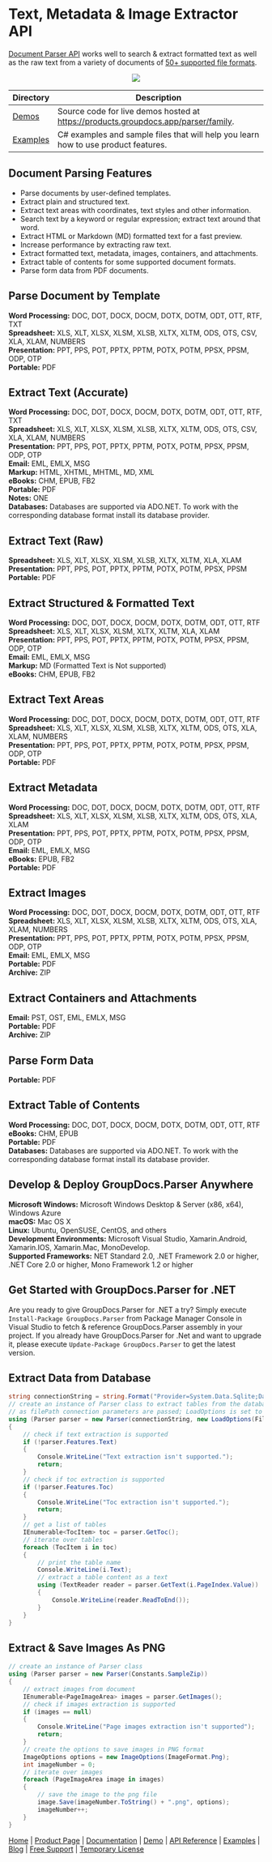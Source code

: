 # Text, Metadata & Image Extractor API

[Document Parser API](https://products.groupdocs.com/parser/net) works well to search & extract formatted text as well as the raw text from a variety of documents of [50+ supported file formats](https://docs.groupdocs.com/parser/net/supported-document-formats/).

<p align="center">

  <a title="Download complete GroupDocs.Parser for .NET source code" href="https://codeload.github.com/groupdocs-parser/GroupDocs.Parser-for-.NET/zip/master">
	<img src="https://raw.github.com/AsposeExamples/java-examples-dashboard/master/images/downloadZip-Button-Large.png" />
  </a>
</p>

Directory | Description
--------- | -----------
[Demos](https://github.com/groupdocs-parser/GroupDocs.Parser-for-.NET/tree/master/Demos) | Source code for live demos hosted at https://products.groupdocs.app/parser/family.
[Examples](https://github.com/groupdocs-parser/GroupDocs.Parser-for-.NET/tree/master/Examples)  | C# examples and sample files that will help you learn how to use product features. 

## Document Parsing Features

- Parse documents by user-defined templates.
- Extract plain and structured text.
- Extract text areas with coordinates, text styles and other information.
- Search text by a keyword or regular expression; extract text around that word.
- Extract HTML or Markdown (MD) formatted text for a fast preview.
- Increase performance by extracting raw text.
- Extract formatted text, metadata, images, containers, and attachments.
- Extract table of contents for some supported document formats.
- Parse form data from PDF documents.

## Parse Document by Template

**Word Processing:** DOC, DOT, DOCX, DOCM, DOTX, DOTM, ODT, OTT, RTF, TXT\
**Spreadsheet:** XLS, XLT, XLSX, XLSM, XLSB, XLTX, XLTM, ODS, OTS, CSV, XLA, XLAM, NUMBERS\
**Presentation:** PPT, PPS, POT, PPTX, PPTM, POTX, POTM, PPSX, PPSM, ODP, OTP\
**Portable:** PDF

## Extract Text (Accurate)

**Word Processing:** DOC, DOT, DOCX, DOCM, DOTX, DOTM, ODT, OTT, RTF, TXT\
**Spreadsheet:** XLS, XLT, XLSX, XLSM, XLSB, XLTX, XLTM, ODS, OTS, CSV, XLA, XLAM, NUMBERS\
**Presentation:** PPT, PPS, POT, PPTX, PPTM, POTX, POTM, PPSX, PPSM, ODP, OTP\
**Email:** EML, EMLX, MSG\
**Markup:** HTML, XHTML, MHTML, MD, XML\
**eBooks:** CHM, EPUB, FB2\
**Portable:** PDF\
**Notes:** ONE\
**Databases:** Databases are supported via ADO.NET. To work with the corresponding database format install its database provider.

## Extract Text (Raw)

**Spreadsheet:** XLS, XLT, XLSX, XLSM, XLSB, XLTX, XLTM, XLA, XLAM\
**Presentation:** PPT, PPS, POT, PPTX, PPTM, POTX, POTM, PPSX, PPSM\
**Portable:** PDF

## Extract Structured & Formatted Text

**Word Processing:** DOC, DOT, DOCX, DOCM, DOTX, DOTM, ODT, OTT, RTF\
**Spreadsheet:** XLS, XLT, XLSX, XLSM, XLTX, XLTM, XLA, XLAM\
**Presentation:** PPT, PPS, POT, PPTX, PPTM, POTX, POTM, PPSX, PPSM, ODP, OTP\
**Email:** EML, EMLX, MSG\
**Markup:** MD (Formatted Text is Not supported)\
**eBooks:** CHM, EPUB, FB2

## Extract Text Areas

**Word Processing:** DOC, DOT, DOCX, DOCM, DOTX, DOTM, ODT, OTT, RTF\
**Spreadsheet:** XLS, XLT, XLSX, XLSM, XLSB, XLTX, XLTM, ODS, OTS, XLA, XLAM, NUMBERS\
**Presentation:** PPT, PPS, POT, PPTX, PPTM, POTX, POTM, PPSX, PPSM, ODP, OTP\
**Portable:** PDF

## Extract Metadata

**Word Processing:** DOC, DOT, DOCX, DOCM, DOTX, DOTM, ODT, OTT, RTF\
**Spreadsheet:** XLS, XLT, XLSX, XLSM, XLSB, XLTX, XLTM, ODS, OTS, XLA, XLAM\
**Presentation:** PPT, PPS, POT, PPTX, PPTM, POTX, POTM, PPSX, PPSM, ODP, OTP\
**Email:** EML, EMLX, MSG\
**eBooks:** EPUB, FB2\
**Portable:** PDF

## Extract Images

**Word Processing:** DOC, DOT, DOCX, DOCM, DOTX, DOTM, ODT, OTT, RTF\
**Spreadsheet:** XLS, XLT, XLSX, XLSM, XLSB, XLTX, XLTM, ODS, OTS, XLA, XLAM, NUMBERS\
**Presentation:** PPT, PPS, POT, PPTX, PPTM, POTX, POTM, PPSX, PPSM, ODP, OTP\
**Email:** EML, EMLX, MSG\
**Portable:** PDF\
**Archive:** ZIP

## Extract Containers and Attachments

**Email:** PST, OST, EML, EMLX, MSG\
**Portable:** PDF\
**Archive:** ZIP

## Parse Form Data

**Portable:** PDF

## Extract Table of Contents

**Word Processing:** DOC, DOT, DOCX, DOCM, DOTX, DOTM, ODT, OTT, RTF\
**eBooks:** CHM, EPUB\
**Portable:** PDF\
**Databases:** Databases are supported via ADO.NET. To work with the corresponding database format install its database provider.

## Develop & Deploy GroupDocs.Parser Anywhere

**Microsoft Windows:** Microsoft Windows Desktop & Server (x86, x64), Windows Azure\
**macOS:** Mac OS X\
**Linux:** Ubuntu, OpenSUSE, CentOS, and others\
**Development Environments:** Microsoft Visual Studio, Xamarin.Android, Xamarin.IOS, Xamarin.Mac, MonoDevelop.\
**Supported Frameworks:** NET Standard 2.0, .NET Framework 2.0 or higher, .NET Core 2.0 or higher, Mono Framework 1.2 or higher

## Get Started with GroupDocs.Parser for .NET

Are you ready to give GroupDocs.Parser for .NET a try? Simply execute `Install-Package GroupDocs.Parser` from Package Manager Console in Visual Studio to fetch & reference GroupDocs.Parser assembly in your project. If you already have GroupDocs.Parser for .Net and want to upgrade it, please execute `Update-Package GroupDocs.Parser` to get the latest version.

## Extract Data from Database

```csharp
string connectionString = string.Format("Provider=System.Data.Sqlite;Data Source={0};Version=3;", "database.db");
// create an instance of Parser class to extract tables from the database
// as filePath connection parameters are passed; LoadOptions is set to Database file format
using (Parser parser = new Parser(connectionString, new LoadOptions(FileFormat.Database)))
{
    // check if text extraction is supported
    if (!parser.Features.Text)
    {
        Console.WriteLine("Text extraction isn't supported.");
        return;
    }
    // check if toc extraction is supported
    if (!parser.Features.Toc)
    {
        Console.WriteLine("Toc extraction isn't supported.");
        return;
    }
    // get a list of tables
    IEnumerable<TocItem> toc = parser.GetToc();
    // iterate over tables
    foreach (TocItem i in toc)
    {
        // print the table name
        Console.WriteLine(i.Text);
        // extract a table content as a text
        using (TextReader reader = parser.GetText(i.PageIndex.Value))
        {
            Console.WriteLine(reader.ReadToEnd());
        }
    }
}
```

## Extract & Save Images As PNG

```csharp
// create an instance of Parser class
using (Parser parser = new Parser(Constants.SampleZip))
{
    // extract images from document
    IEnumerable<PageImageArea> images = parser.GetImages();
    // check if images extraction is supported
    if (images == null)
    {
        Console.WriteLine("Page images extraction isn't supported");
        return;
    }
    // create the options to save images in PNG format
    ImageOptions options = new ImageOptions(ImageFormat.Png);
    int imageNumber = 0;
    // iterate over images
    foreach (PageImageArea image in images)
    {
        // save the image to the png file
        image.Save(imageNumber.ToString() + ".png", options);
        imageNumber++;
    }
}
```

[Home](https://www.groupdocs.com/) | [Product Page](https://products.groupdocs.com/parser/net) | [Documentation](https://docs.groupdocs.com/parser/net/) | [Demo](https://products.groupdocs.app/parser/family) | [API Reference](https://apireference.groupdocs.com/parser/net) | [Examples](https://github.com/groupdocs-parser/GroupDocs.Parser-for-.NET) | [Blog](https://blog.groupdocs.com/category/parser/) | [Free Support](https://forum.groupdocs.com/c/parser) | [Temporary License](https://purchase.groupdocs.com/temporary-license)
